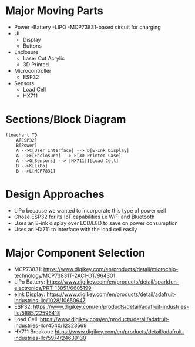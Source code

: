 # Major Moving Parts
- Power
    -Battery
        -LIPO
            -MCP73831-based circuit for charging
- UI
    - Display
    - Buttons
- Enclosure
    - Laser Cut Acrylic
    - 3D Printed
- Microcontroller
    - ESP32
- Sensors
    - Load Cell
    - HX711
# Sections/Block Diagram
```mermaid 
flowchart TD
    A[ESP32] 
    B[Power]
    A -->C[User Interface] --> D[E-Ink Display] 
    A -->E[Enclosure] --> F[3D Printed Case]
    A -->G[Sensors] --> |HX711|I[Load Cell] 
    B -->K[LiPo]
    B -->L[MCP7831]
```
# Design Approaches
- LiPo because we wanted to incorporate this type of power cell
- Chose ESP32 for its IoT capabilities i.e WiFi and Bluetooth
- Uses an E-ink display over LCD/LED to save on power consumption
- Uses an HX711 to interface with the load cell easily

# Major Component Selection
- MCP73831: https://www.digikey.com/en/products/detail/microchip-technology/MCP73831T-2ACI-OT/964301
- LiPo Battery: https://www.digikey.com/en/products/detail/sparkfun-electronics/PRT-13851/6605199
- eInk Display: https://www.digikey.com/en/products/detail/adafruit-industries-llc/1028/10650647
- ESP32: https://www.digikey.com/en/products/detail/adafruit-industries-llc/5885/22596418
- Load Cell: https://www.digikey.com/en/products/detail/adafruit-industries-llc/4540/12323569
- HX711 Breakout: https://www.digikey.com/en/products/detail/adafruit-industries-llc/5974/24639130
